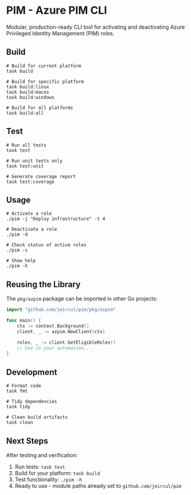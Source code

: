 # PIM - Azure PIM CLI

Modular, production-ready CLI tool for activating and deactivating Azure Privileged Identity Management (PIM) roles.

## Build

```shell
# Build for current platform
task build

# Build for specific platform
task build:linux
task build:macos
task build:windows

# Build for all platforms
task build:all
```

## Test

```shell
# Run all tests
task test

# Run unit tests only
task test:unit

# Generate coverage report
task test:coverage
```

## Usage

```shell
# Activate a role
./pim -j "Deploy infrastructure" -t 4

# Deactivate a role
./pim -d

# Check status of active roles
./pim -s

# Show help
./pim -h
```

## Reusing the Library

The `pkg/azpim` package can be imported in other Go projects:

```go
import "github.com/jeircul/pim/pkg/azpim"

func main() {
    ctx := context.Background()
    client, _ := azpim.NewClient(ctx)

    roles, _ := client.GetEligibleRoles()
    // Use in your automation...
}
```

## Development

```shell
# Format code
task fmt

# Tidy dependencies
task tidy

# Clean build artifacts
task clean
```

## Next Steps

After testing and verification:

1. Run tests: `task test`
2. Build for your platform: `task build`
3. Test functionality: `./pim -h`
4. Ready to use - module paths already set to `github.com/jeircul/pim`
